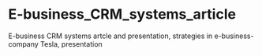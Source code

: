 # E-business_CRM_systems_article
E-business CRM systems artcle and presentation, strategies in e-business-company Tesla, presentation
